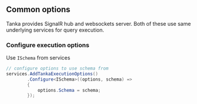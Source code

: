 ## Common options 

Tanka provides SignalR hub and websockets server. Both of these use
same underlying services for query execution.

### Configure execution options

Use `ISchema` from services

```csharp
// configure options to use schema from
services.AddTankaExecutionOptions()
        .Configure<ISchema>((options, schema) =>
        {
            options.Schema = schema;
        });
```